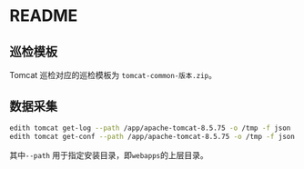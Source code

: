 # README

## 巡检模板

Tomcat 巡检对应的巡检模板为 `tomcat-common-版本.zip`。

## 数据采集

```bash
edith tomcat get-log --path /app/apache-tomcat-8.5.75 -o /tmp -f json
edith tomcat get-conf --path /app/apache-tomcat-8.5.75 -o /tmp -f json
```
其中`--path` 用于指定安装目录，即`webapps`的上层目录。